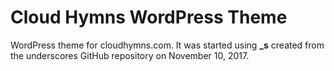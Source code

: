 # Cloud Hymns WordPress Theme
WordPress theme for cloudhymns.com.  It was started using **_s** created from the underscores GitHub repository on November 10, 2017.
